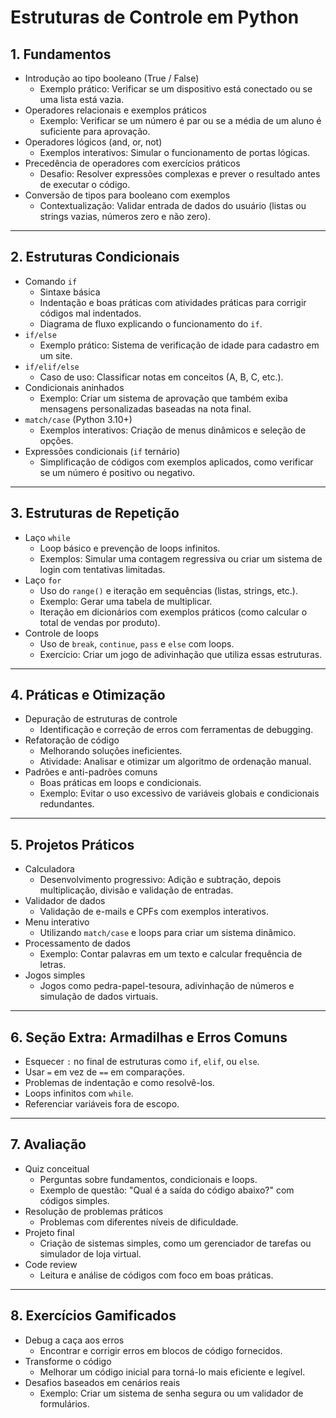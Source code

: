 # **Estruturas de Controle em Python**

## **1. Fundamentos**

- Introdução ao tipo booleano (True / False)
  - Exemplo prático: Verificar se um dispositivo está conectado ou se uma lista está vazia.
- Operadores relacionais e exemplos práticos
  - Exemplo: Verificar se um número é par ou se a média de um aluno é suficiente para aprovação.
- Operadores lógicos (and, or, not)
  - Exemplos interativos: Simular o funcionamento de portas lógicas.
- Precedência de operadores com exercícios práticos
  - Desafio: Resolver expressões complexas e prever o resultado antes de executar o código.
- Conversão de tipos para booleano com exemplos
  - Contextualização: Validar entrada de dados do usuário (listas ou strings vazias, números zero e não zero).

------

## **2. Estruturas Condicionais**

- Comando `if`
  - Sintaxe básica
  - Indentação e boas práticas com atividades práticas para corrigir códigos mal indentados.
  - Diagrama de fluxo explicando o funcionamento do `if`.
- `if/else`
  - Exemplo prático: Sistema de verificação de idade para cadastro em um site.
- `if/elif/else`
  - Caso de uso: Classificar notas em conceitos (A, B, C, etc.).
- Condicionais aninhados
  - Exemplo: Criar um sistema de aprovação que também exiba mensagens personalizadas baseadas na nota final.
- `match/case` (Python 3.10+)
  - Exemplos interativos: Criação de menus dinâmicos e seleção de opções.
- Expressões condicionais (`if` ternário)
  - Simplificação de códigos com exemplos aplicados, como verificar se um número é positivo ou negativo.

------

## **3. Estruturas de Repetição**

- Laço `while`
  - Loop básico e prevenção de loops infinitos.
  - Exemplos: Simular uma contagem regressiva ou criar um sistema de login com tentativas limitadas.
- Laço `for`
  - Uso do `range()` e iteração em sequências (listas, strings, etc.).
  - Exemplo: Gerar uma tabela de multiplicar.
  - Iteração em dicionários com exemplos práticos (como calcular o total de vendas por produto).
- Controle de loops
  - Uso de `break`, `continue`, `pass` e `else` com loops.
  - Exercício: Criar um jogo de adivinhação que utiliza essas estruturas.

------

## **4. Práticas e Otimização**

- Depuração de estruturas de controle
  - Identificação e correção de erros com ferramentas de debugging.
- Refatoração de código
  - Melhorando soluções ineficientes.
  - Atividade: Analisar e otimizar um algoritmo de ordenação manual.
- Padrões e anti-padrões comuns
  - Boas práticas em loops e condicionais.
  - Exemplo: Evitar o uso excessivo de variáveis globais e condicionais redundantes.

------

## **5. Projetos Práticos**

- Calculadora
  - Desenvolvimento progressivo: Adição e subtração, depois multiplicação, divisão e validação de entradas.
- Validador de dados
  - Validação de e-mails e CPFs com exemplos interativos.
- Menu interativo
  - Utilizando `match/case` e loops para criar um sistema dinâmico.
- Processamento de dados
  - Exemplo: Contar palavras em um texto e calcular frequência de letras.
- Jogos simples
  - Jogos como pedra-papel-tesoura, adivinhação de números e simulação de dados virtuais.

------

## **6. Seção Extra: Armadilhas e Erros Comuns**

- Esquecer `:` no final de estruturas como `if`, `elif`, ou `else`.
- Usar `=` em vez de `==` em comparações.
- Problemas de indentação e como resolvê-los.
- Loops infinitos com `while`.
- Referenciar variáveis fora de escopo.

------

## **7. Avaliação**

- Quiz conceitual
  - Perguntas sobre fundamentos, condicionais e loops.
  - Exemplo de questão: "Qual é a saída do código abaixo?" com códigos simples.
- Resolução de problemas práticos
  - Problemas com diferentes níveis de dificuldade.
- Projeto final
  - Criação de sistemas simples, como um gerenciador de tarefas ou simulador de loja virtual.
- Code review
  - Leitura e análise de códigos com foco em boas práticas.

------

## **8. Exercícios Gamificados**

- Debug a caça aos erros
  - Encontrar e corrigir erros em blocos de código fornecidos.
- Transforme o código
  - Melhorar um código inicial para torná-lo mais eficiente e legível.
- Desafios baseados em cenários reais
  - Exemplo: Criar um sistema de senha segura ou um validador de formulários.